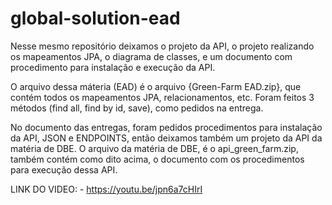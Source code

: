 # global-solution-ead

Nesse mesmo repositório deixamos o projeto da API, o projeto realizando os mapeamentos JPA, o diagrama de classes, e um documento com procedimento para instalação e execução da API.

O arquivo dessa máteria (EAD) é o arquivo {Green-Farm EAD.zip}, que contém todos os mapeamentos JPA, relacionamentos, etc. Foram feitos 3 métodos (find all, find by id, save), como pedidos na entrega.

No documento das entregas, foram pedidos procedimentos para instalação da API, JSON e ENDPOINTS, então deixamos também um projeto da API da matéria de DBE. O arquivo da matéria de DBE, é o api_green_farm.zip, também contém como dito acima, o documento com os procedimentos para execução dessa API.

LINK DO VIDEO: - https://youtu.be/jpn6a7cHIrI

